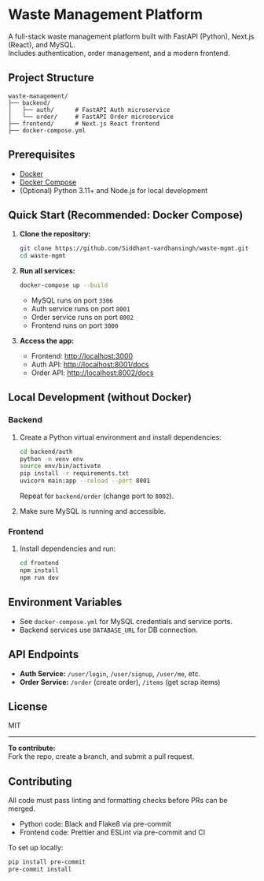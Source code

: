 # Waste Management Platform

A full-stack waste management platform built with FastAPI (Python), Next.js (React), and MySQL.  
Includes authentication, order management, and a modern frontend.

## Project Structure

```
waste-management/
├── backend/
│   ├── auth/      # FastAPI Auth microservice
│   └── order/     # FastAPI Order microservice
├── frontend/      # Next.js React frontend
├── docker-compose.yml
```

## Prerequisites

- [Docker](https://www.docker.com/)
- [Docker Compose](https://docs.docker.com/compose/)
- (Optional) Python 3.11+ and Node.js for local development

## Quick Start (Recommended: Docker Compose)

1. **Clone the repository:**

   ```sh
   git clone https://github.com/Siddhant-vardhansingh/waste-mgmt.git
   cd waste-mgmt
   ```

2. **Run all services:**

   ```sh
   docker-compose up --build
   ```

   - MySQL runs on port `3306`
   - Auth service runs on port `8001`
   - Order service runs on port `8002`
   - Frontend runs on port `3000`

3. **Access the app:**
   - Frontend: [http://localhost:3000](http://localhost:3000)
   - Auth API: [http://localhost:8001/docs](http://localhost:8001/docs)
   - Order API: [http://localhost:8002/docs](http://localhost:8002/docs)

## Local Development (without Docker)

### Backend

1. Create a Python virtual environment and install dependencies:

   ```sh
   cd backend/auth
   python -m venv env
   source env/bin/activate
   pip install -r requirements.txt
   uvicorn main:app --reload --port 8001
   ```

   Repeat for `backend/order` (change port to `8002`).

2. Make sure MySQL is running and accessible.

### Frontend

1. Install dependencies and run:
   ```sh
   cd frontend
   npm install
   npm run dev
   ```

## Environment Variables

- See `docker-compose.yml` for MySQL credentials and service ports.
- Backend services use `DATABASE_URL` for DB connection.

## API Endpoints

- **Auth Service:** `/user/login`, `/user/signup`, `/user/me`, etc.
- **Order Service:** `/order` (create order), `/items` (get scrap items)

## License

MIT

---

**To contribute:**  
Fork the repo, create a branch, and submit a pull request.

## Contributing

All code must pass linting and formatting checks before PRs can be merged.

- Python code: Black and Flake8 via pre-commit
- Frontend code: Prettier and ESLint via pre-commit and CI

To set up locally:

```sh
pip install pre-commit
pre-commit install
```
